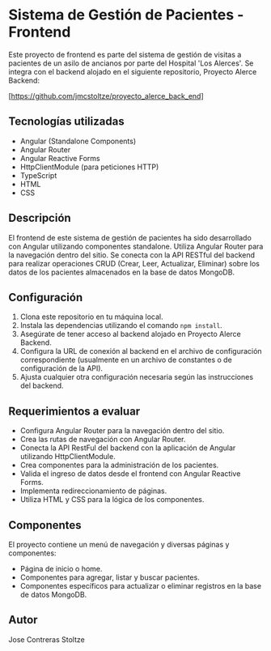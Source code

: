 # Sistema de Gestión de Pacientes - Frontend

Este proyecto de frontend es parte del sistema de gestión de visitas a pacientes de un asilo de ancianos por parte del Hospital 'Los Alerces'. Se integra con el backend alojado en el siguiente repositorio, Proyecto Alerce Backend:

[https://github.com/jmcstoltze/proyecto_alerce_back_end]

## Tecnologías utilizadas

- Angular (Standalone Components)
- Angular Router
- Angular Reactive Forms
- HttpClientModule (para peticiones HTTP)
- TypeScript
- HTML
- CSS

## Descripción

El frontend de este sistema de gestión de pacientes ha sido desarrollado con Angular utilizando componentes standalone. Utiliza Angular Router para la navegación dentro del sitio. Se conecta con la API RESTful del backend para realizar operaciones CRUD (Crear, Leer, Actualizar, Eliminar) sobre los datos de los pacientes almacenados en la base de datos MongoDB.

## Configuración

1. Clona este repositorio en tu máquina local.
2. Instala las dependencias utilizando el comando `npm install`.
3. Asegúrate de tener acceso al backend alojado en Proyecto Alerce Backend.
4. Configura la URL de conexión al backend en el archivo de configuración correspondiente (usualmente en un archivo de constantes o de configuración de la API).
5. Ajusta cualquier otra configuración necesaria según las instrucciones del backend.

## Requerimientos a evaluar

- Configura Angular Router para la navegación dentro del sitio.
- Crea las rutas de navegación con Angular Router.
- Conecta la API RestFul del backend con la aplicación de Angular utilizando HttpClientModule.
- Crea componentes para la administración de los pacientes.
- Valida el ingreso de datos desde el frontend con Angular Reactive Forms.
- Implementa redireccionamiento de páginas.
- Utiliza HTML y CSS para la lógica de los componentes.

## Componentes

El proyecto contiene un menú de navegación y diversas páginas y componentes:

- Página de inicio o home.
- Componentes para agregar, listar y buscar pacientes.
- Componentes específicos para actualizar o eliminar registros en la base de datos MongoDB.

## Autor

Jose Contreras Stoltze
